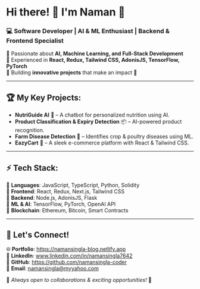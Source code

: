 # Hi there! 👋 I'm Naman 🚀

### 💻 Software Developer | AI & ML Enthusiast | Backend & Frontend Specialist

🔹 Passionate about **AI, Machine Learning, and Full-Stack Development**  
🔹 Experienced in **React, Redux, Tailwind CSS, AdonisJS, TensorFlow, PyTorch**  
🔹 Building **innovative projects** that make an impact 🚀  

---

## 🏆 My Key Projects:

- **NutriGuide AI** 🍏 – A chatbot for personalized nutrition using AI.
- **Product Classification & Expiry Detection** 📦 – AI-powered product recognition.
- **Farm Disease Detection** 🌾 – Identifies crop & poultry diseases using ML.
- **EazyCart** 🛒 – A sleek e-commerce platform with React & Tailwind CSS.

---

## ⚡ Tech Stack:

🔹 **Languages**: JavaScript, TypeScript, Python, Solidity  
🔹 **Frontend**: React, Redux, Next.js, Tailwind CSS  
🔹 **Backend**: Node.js, AdonisJS, Flask  
🔹 **ML & AI**: TensorFlow, PyTorch, OpenAI API  
🔹 **Blockchain**: Ethereum, Bitcoin, Smart Contracts  

---

## 🚀 Let's Connect!

🌐 **Portfolio**: https://namansingla-blog.netlify.app  
💼 **LinkedIn**: www.linkedin.com/in/namansingla7642  
📂 **GitHub**: https://github.com/namansingla-coder  
📩 **Email**: namansingla@myyahoo.com  

📌 *Always open to collaborations & exciting opportunities!* 🚀

